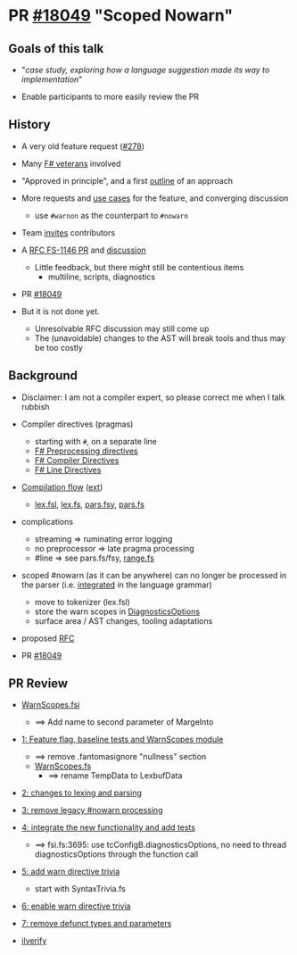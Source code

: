 #  PR [#18049](https://github.com/dotnet/fsharp/pull/18049) "Scoped Nowarn"

## Goals of this talk

- "*case study, exploring how a language suggestion made its way to implementation*"

- Enable participants to more easily review the PR

## History

- A very old feature request ([#278](https://github.com/fsharp/fslang-suggestions/issues/278))

- Many [F# veterans](https://github.com/fsharp/fslang-suggestions/issues/278#issuecomment-386632565) involved

- "Approved in principle", and a first [outline](https://github.com/fsharp/fslang-suggestions/issues/278#issuecomment-429604143) of an approach

- More requests and [use cases](https://github.com/fsharp/fslang-suggestions/issues/278#issuecomment-2265500124) for the feature, and converging discussion 
  - use `#warnon` as the counterpart to `#nowarn`

- Team [invites](https://github.com/fsharp/fslang-suggestions/issues/278#issuecomment-2252528175) contributors

- A  [RFC FS-1146 PR](https://github.com/fsharp/fslang-design/pull/782) and [discussion](https://github.com/fsharp/fslang-design/discussions/786)
  - Little feedback, but there might still be contentious items
    - multiline, scripts, diagnostics

- PR [#18049](https://github.com/dotnet/fsharp/pull/18049)

- But it is not done yet.
  - Unresolvable RFC discussion may still come up
  - The (unavoidable) changes to the AST will break tools and thus may be too costly

## Background

- Disclaimer: I am not a compiler expert, so please correct me when I talk rubbish

- Compiler directives (pragmas)
  - starting with `#`, on a separate line
  - [F# Preprocessing directives](https://github.com/fsharp/fslang-spec/blob/main/releases/FSharp-Spec-4.1.2024-10-02.md#33-conditional-compilation)
  - [F# Compiler Directives](https://github.com/fsharp/fslang-spec/blob/main/releases/FSharp-Spec-4.1.2024-10-02.md#124-compiler-directives)
  - [F# Line Directives](https://github.com/fsharp/fslang-spec/blob/main/releases/FSharp-Spec-4.1.2024-10-02.md#39-line-directives)

- [Compilation flow](https://github.com/Martin521/Review18049/blob/main/CompilerFlowChart.md) ([ext](https://github.com/Martin521/Review18049/blob/main/CompilerFlowChart.md))

  - [lex.fsl](https://github.com/dotnet/fsharp/blob/935b796dc841b6346f655421bb791c1764ab1570/src/Compiler/lex.fsl#L1057), [lex.fs](https://github.com/Martin521/Review18049/blob/1ce657fd84b963d9e177f84ceeac157d6eccf8b1/fs/lex.fs#L2924), [pars.fsy](https://github.com/dotnet/fsharp/blob/935b796dc841b6346f655421bb791c1764ab1570/src/Compiler/pars.fsy#L480), [pars.fs](https://github.com/Martin521/Review18049/blob/1ce657fd84b963d9e177f84ceeac157d6eccf8b1/fs/pars.fs#L3172)

- complications
  - streaming => ruminating error logging
  - no preprocessor => late pragma processing
  - #line => see pars.fs/fsy, [range.fs](https://github.com/dotnet/fsharp/blob/935b796dc841b6346f655421bb791c1764ab1570/src/Compiler/Utilities/range.fs#L266)

- scoped #nowarn (as it can be anywhere) can no longer be processed in the parser (i.e. [integrated](https://github.com/fsharp/fslang-spec/blob/main/releases/FSharp-Spec-4.1.2024-10-02.md#10-namespaces-and-modules) in the language grammar)
  - move to tokenizer (lex.fsl)
  - store the warn scopes in [DiagnosticsOptions](https://github.com/dotnet/fsharp/blob/main/src/Compiler/Facilities/DiagnosticOptions.fs)
  - surface area / AST changes, tooling adaptations

- proposed [RFC](https://github.com/fsharp/fslang-design/blob/72ac047ee990e387caf1a0d76024c49babe9d1e8/drafts/FS-1146-scoped-nowarn.md)
  

- PR [#18049](https://github.com/dotnet/fsharp/pull/18049)

## PR Review

- [WarnScopes.fsi](https://github.com/dotnet/fsharp/blob/7498b0ba6dd99f6142b4cf3224c1766336abfdb3/src/Compiler/SyntaxTree/WarnScopes.fsi)

  - ==> Add name to second parameter of MargeInto

- [1: Feature flag, baseline tests and WarnScopes module](https://github.com/dotnet/fsharp/pull/18049/commits/7498b0ba6dd99f6142b4cf3224c1766336abfdb3)
  - ==> remove .fantomasignore "nullness" section
  - [WarnScopes.fs](https://github.com/dotnet/fsharp/blob/7498b0ba6dd99f6142b4cf3224c1766336abfdb3/src/Compiler/SyntaxTree/WarnScopes.fs)
    - ==> rename TempData to LexbufData
- [2: changes to lexing and parsing](https://github.com/dotnet/fsharp/pull/18049/commits/95908998d9c745ff112093b06b2a6e79c7a51213)
  
- [3: remove legacy #nowarn processing](https://github.com/dotnet/fsharp/pull/18049/commits/7b2eeb2b9085c924b27be0005a8c0ae8cefe67e7)
- [4: integrate the new functionality and add tests](https://github.com/dotnet/fsharp/pull/18049/commits/4520e55472c4b8a1fc09b859ee1b3ed46e06c30c)
  - ==> fsi.fs:3695: use tcConfigB.diagnosticsOptions, no need to thread diagnosticsOptions through the function call
- [5: add warn directive trivia](https://github.com/dotnet/fsharp/pull/18049/commits/0fdaa43069baea18e42c43ffb45d5179c92bf527)
  - start with SyntaxTrivia.fs
- [6: enable warn directive trivia](https://github.com/dotnet/fsharp/pull/18049/commits/fb848d9deb957661eff94101ae1f2c9cbfde4e29)
- [7: remove defunct types and parameters](https://github.com/dotnet/fsharp/pull/18049/commits/e623fde60e500cd472efdbac0ac7dec7abfd4808)
- [ilverify](https://github.com/dotnet/fsharp/pull/18049/commits/62eb32a2d1495cc0967312bd475f050d6a197479)

  
